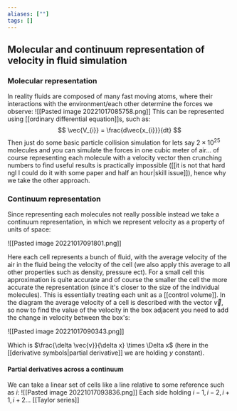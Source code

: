 ```yaml
---
aliases: [""]
tags: []
---
```


## Molecular and continuum representation of velocity in fluid simulation

### Molecular representation

In reality fluids are composed of many fast moving atoms, where their interactions with the environment/each other determine the forces we observe:
![[Pasted image 20221017085758.png]]
This can be represented using [[ordinary differential equation]]s, such as:
$$ \vec{V_{i}} = \frac{d\vec{x_{i}}}{dt} $$
Then just do some basic particle collision simulation for lets say $2\times 10^25$ molecules and you can simulate the forces in one cubic meter of air... of course representing each molecule with a velocity vector then crunching numbers to find useful results is practically impossible ([[it is not that hard ngl I could do it with some paper and half an hour|skill issue]]), hence why we take the other approach.


### Continuum representation
Since representing each molecules not really possible instead we take a continuum representation, in which we represent velocity as a property of units of space:

![[Pasted image 20221017091801.png]]

Here each cell represents a bunch of fluid, with the average velocity of the air in the fluid being the velocity of the cell (we also apply this average to all other properties such as density, pressure ect). For a small cell this approximation is quite accurate and of course the smaller the cell the more accurate the representation (since it's closer to the size of the individual molecules). This is essentially treating each unit as a [[control volume]].
In the diagram the average velocity of a cell is described with the vector $\vec{v}$, so now to find the value of the velocity in the box adjacent you need to add the change in velocity between the box's:

![[Pasted image 20221017090343.png]]

Which is $\frac{\delta \vec{v}}{\delta x} \times \Delta x$ (here in the [[derivative symbols|partial derivative]] we are holding $y$ constant).

#### Partial derivatives across a continuum
We can take a linear set of cells like a line relative to some reference such as $i$:
![[Pasted image 20221017093836.png]]
Each side holding $i-1,i-2,i+1,i+2...$ 
[[Taylor series]]